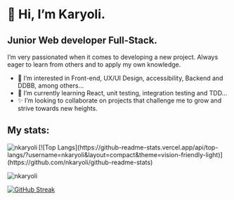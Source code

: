 # 👋 Hi, I’m Karyoli.
 ## Junior Web developer Full-Stack.
 I’m very passionated when it comes to developing a new project. Always eager to learn from others and to apply my own knowledge.
- 👀 I’m interested in Front-end, UX/UI Design, accessibility, Backend and DDBB, among others...
- 🌱 I’m currently learning React, unit testing, integration testing and TDD...
- ✨ I’m looking to collaborate on projects that challenge me to grow and strive towards new heights.

## My stats:
<p><img align="left" src="https://github-readme-stats.vercel.app/api/top-langs?username=nkaryoli&show_icons=true&locale=en&layout=compact" alt="nkaryoli" /></p>
<p>[![Top Langs](https://github-readme-stats.vercel.app/api/top-langs/?username=nkaryoli&layout=compact&theme=vision-friendly-light)](https://github.com/nkaryoli/github-readme-stats)</p>
<img align="center" src="https://github-readme-stats.vercel.app/api?username=nkaryoli&show_icons=true&locale=en" alt="nkaryoli" />

[![GitHub Streak](http://github-readme-streak-stats.herokuapp.com?user=nkaryoli&theme=light&background=ffffff)](https://git.io/streak-stats)
